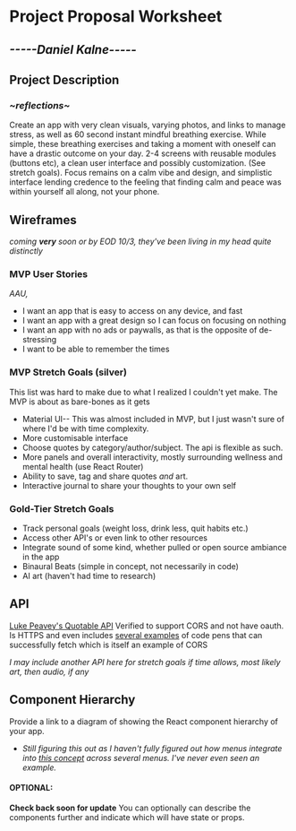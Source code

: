 # **Project Proposal Worksheet**
##   *-----Daniel Kalne-----*
<!-- Use this worksheet to prepare your proposal.  For additional help completing this worksheet, refer to the [Project Proposal Example](project-proposal-example.md) in this repository.  -->

## **Project Description**
### _~reflections~_

Create an app with very clean visuals, varying photos, and links to manage stress, as well as 60 second instant mindful breathing exercise. While simple, these breathing exercises and taking a moment with oneself can have a drastic outcome on your day. 2-4 screens with reusable modules (buttons etc), a clean user interface and possibly customization. (See stretch goals). Focus remains on a calm vibe and design, and simplistic interface lending credence to the feeling that finding calm and peace was within yourself all along, not your phone.

## **Wireframes**

_coming **very** soon or by EOD 10/3, they've been living in my head quite distinctly_


### **MVP User Stories**

_AAU,_
- I want an app that is easy to access on any device, and fast
- I want an app with a great design so I can focus on focusing on nothing
- I want an app with no ads or paywalls, as that is the opposite of de-stressing
- I want to be able to remember the times

### **MVP Stretch Goals** (silver)

This list was hard to make due to what I realized I couldn't yet make. The MVP is about as bare-bones as it gets
- Material UI-- This was almost included in MVP, but I just wasn't sure of where I'd be with time complexity.
- More customisable interface
- Choose quotes by category/author/subject. The api is flexible as such.
- More panels and overall interactivity, mostly surrounding wellness and mental health (use React Router)
- Ability to save, tag and share quotes _and_ art.
- Interactive journal to share your thoughts to your own self

### **Gold-Tier Stretch Goals**

- Track personal goals (weight loss, drink less, quit habits etc.)
- Access other API's or even link to other resources
- Integrate sound of some kind, whether pulled or open source ambiance in the app
- Binaural Beats (simple in concept, not necessarily in code)
- AI art (haven't had time to research)

## **API**

[Luke Peavey's Quotable API](https://github.com/lukePeavey/quotable/blob/master/README.md) Verified to support CORS and not have oauth. Is HTTPS and even includes [several examples](https://github.com/lukePeavey/quotable/blob/master/README.md#examples-) of code pens that can successfully fetch which is itself an example of CORS

_I may include another API here for stretch goals if time allows, most likely art, then audio, if any_

## **Component Hierarchy**

Provide a link to a diagram of showing the React component hierarchy of your app.
- _Still figuring this out as I haven't fully figured out how menus integrate into [this concept](https://reactjs.org/docs/thinking-in-react.html#step-1-break-the-ui-into-a-component-hierarchy) across several menus. I've never even seen an example._

#### **OPTIONAL:**

**Check back soon for update**
You can optionally can describe the components further and indicate which will have state or props.
